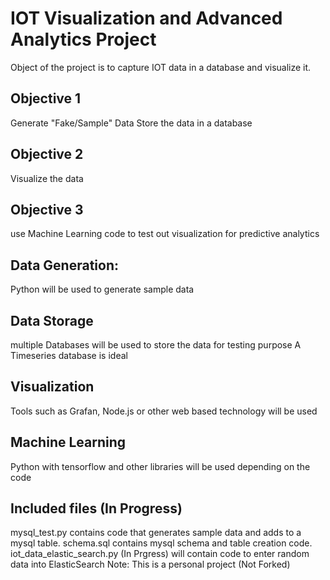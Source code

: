 # IOT Visualization and Advanced Analytics Project
Object of the project is to capture IOT data in a database and visualize it.
## Objective 1
Generate "Fake/Sample" Data
Store the data in a database
## Objective 2
Visualize the data
## Objective 3
use Machine Learning code to test out visualization for predictive analytics

## Data Generation:
Python will be used to generate sample data
## Data Storage
multiple Databases will be used to store the data for testing purpose
A Timeseries database is ideal
## Visualization
Tools such as Grafan, Node.js or other web based technology will be  used
## Machine Learning
Python with tensorflow and other libraries will be used depending on the code
## Included files (In Progress)
mysql_test.py contains code that generates sample data and adds to a mysql table.
schema.sql contains mysql schema and table creation code.
iot_data_elastic_search.py (In Prgress) will contain code to enter random data into ElasticSearch
Note: This is a personal project (Not Forked)

